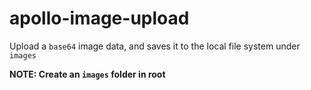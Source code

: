 # apollo-image-upload

Upload a `base64` image data, and saves it to the local file system under `images`

**NOTE: Create an `images` folder in root**
